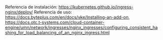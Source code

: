 Referencia de instalación: https://kubernetes.github.io/ingress-nginx/deploy/
Referencia de uso: https://docs.byteplus.com/en/docs/vke/Installing-an-add-on, https://docs.otc.t-systems.com/cloud-container-engine/umn/network/ingresses/nginx_ingresses/configuring_consistent_hashing_for_load_balancing_of_an_nginx_ingress.html



